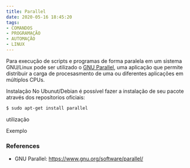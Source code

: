 ```yaml
---
title: Parallel
date: 2020-05-16 18:45:20
tags:
- COMANDOS
- PROGRAMAÇÃO
- AUTOMAÇÃO
- LINUX
---
```


Para execução de scripts e programas de forma paralela em um sistema GNU/Linux pode ser utilizado o [GNU Parallel], uma aplicação que permite distribuir a carga de procesasmento de uma ou diferentes aplicações em múltiplos CPUs.


Instalação
No Ubunut/Debian é possível fazer a instalação de seu pacote através dos reposítorios oficiais:

```sh
$ sudo apt-get install parallel
```



utilização

Exemplo





### References
- GNU Parallel: <https://www.gnu.org/software/parallel/>


[GNU Parallel]: <https://www.gnu.org/software/parallel/>
